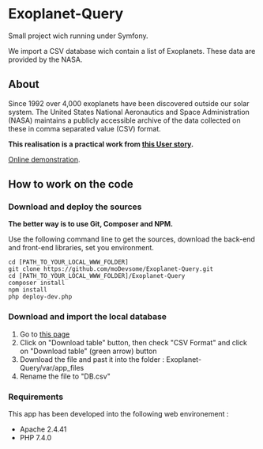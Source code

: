 # Exoplanet-Query
Small project wich running under Symfony.

We import a CSV database wich contain a list of Exoplanets. These data are provided by the NASA.

## About

Since 1992 over 4,000 exoplanets have been discovered outside our solar system. The United States National Aeronautics and Space Administration (NASA) maintains a publicly accessible archive of the data collected on these in comma separated value (CSV) format.

**This realisation is a practical work from [this User story](https://github.com/florinpop17/app-ideas/blob/master/Projects/3-Advanced/NASA-Exoplanet-Query.md).**

[Online demonstration](http://exoplanets.mickael-outhier.fr/).

## How to work on the code

### Download and deploy the sources

**The better way is to use Git, Composer and NPM.**

Use the following command line to get the sources, download the back-end and front-end libraries, set you environment.

```
cd [PATH_TO_YOUR_LOCAL_WWW_FOLDER]
git clone https://github.com/moDevsome/Exoplanet-Query.git
cd [PATH_TO_YOUR_LOCAL_WWW_FOLDER]/Exoplanet-Query
composer install
npm install
php deploy-dev.php
```
### Download and import the local database

1. Go to [this page](https://exoplanetarchive.ipac.caltech.edu/cgi-bin/TblView/nph-tblView?app=ExoTbls&config=PS)
2. Click on "Download table" button, then check "CSV Format" and click on "Download table" (green arrow) button
3. Download the file and past it into the folder : Exoplanet-Query/var/app_files
4. Rename the file to "DB.csv"

### Requirements

This app has been developed into the following web environement :
* Apache 2.4.41
* PHP 7.4.0
